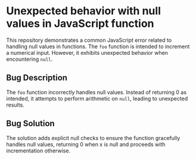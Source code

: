 # Unexpected behavior with null values in JavaScript function

This repository demonstrates a common JavaScript error related to handling null values in functions. The `foo` function is intended to increment a numerical input. However, it exhibits unexpected behavior when encountering `null`.

## Bug Description

The `foo` function incorrectly handles null values. Instead of returning 0 as intended, it attempts to perform arithmetic on `null`, leading to unexpected results.

## Bug Solution

The solution adds explicit null checks to ensure the function gracefully handles null values, returning 0 when x is null and proceeds with incrementation otherwise.